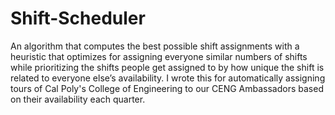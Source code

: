 # Shift-Scheduler

An algorithm that computes the best possible shift assignments with a heuristic that optimizes for assigning everyone similar numbers of shifts while prioritizing the shifts people get assigned to by how unique the shift is related to everyone else’s availability. I wrote this for automatically assigning tours of Cal Poly's College of Engineering to our CENG Ambassadors based on their availability each quarter.
